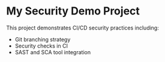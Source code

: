 # My Security Demo Project

This project demonstrates CI/CD security practices including:
- Git branching strategy
- Security checks in CI
- SAST and SCA tool integration